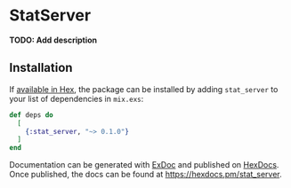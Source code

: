 # StatServer

**TODO: Add description**

## Installation

If [available in Hex](https://hex.pm/docs/publish), the package can be installed
by adding `stat_server` to your list of dependencies in `mix.exs`:

```elixir
def deps do
  [
    {:stat_server, "~> 0.1.0"}
  ]
end
```

Documentation can be generated with [ExDoc](https://github.com/elixir-lang/ex_doc)
and published on [HexDocs](https://hexdocs.pm). Once published, the docs can
be found at <https://hexdocs.pm/stat_server>.

